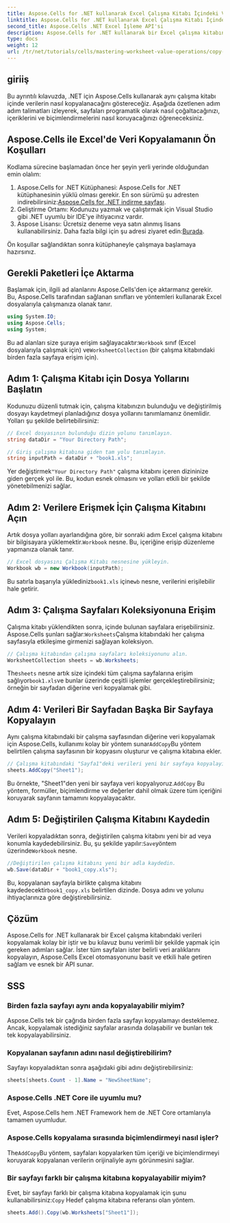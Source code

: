 ```yaml
---
title: Aspose.Cells for .NET kullanarak Excel Çalışma Kitabı İçindeki Verileri Kopyalama
linktitle: Aspose.Cells for .NET kullanarak Excel Çalışma Kitabı İçindeki Verileri Kopyalama
second_title: Aspose.Cells .NET Excel İşleme API'si
description: Aspose.Cells for .NET kullanarak bir Excel çalışma kitabındaki verileri nasıl etkili bir şekilde kopyalayacağınızı öğrenin. Sayfaları kolayca çoğaltmak, verileri aktarmak ve Excel dosyalarını kolayca yönetmek için bu adım adım kılavuzu izleyin.
type: docs
weight: 12
url: /tr/net/tutorials/cells/mastering-worksheet-value-operations/copy-data-within-excel-workbook/
---
```

## giriiş

Bu ayrıntılı kılavuzda, .NET için Aspose.Cells kullanarak aynı çalışma kitabı içinde verilerin nasıl kopyalanacağını göstereceğiz. Aşağıda özetlenen adım adım talimatları izleyerek, sayfaları programatik olarak nasıl çoğaltacağınızı, içeriklerini ve biçimlendirmelerini nasıl koruyacağınızı öğreneceksiniz.

## Aspose.Cells ile Excel'de Veri Kopyalamanın Ön Koşulları

Kodlama sürecine başlamadan önce her şeyin yerli yerinde olduğundan emin olalım:

1. Aspose.Cells for .NET Kütüphanesi: Aspose.Cells for .NET kütüphanesinin yüklü olması gerekir. En son sürümü şu adresten indirebilirsiniz:[Aspose.Cells for .NET indirme sayfası](https://releases.aspose.com/cells/net/).
2. Geliştirme Ortamı: Kodunuzu yazmak ve çalıştırmak için Visual Studio gibi .NET uyumlu bir IDE'ye ihtiyacınız vardır.
3.  Aspose Lisansı: Ücretsiz deneme veya satın alınmış lisans kullanabilirsiniz. Daha fazla bilgi için şu adresi ziyaret edin:[Burada](https://purchase.aspose.com/temporary-license/).

Ön koşullar sağlandıktan sonra kütüphaneyle çalışmaya başlamaya hazırsınız.

## Gerekli Paketleri İçe Aktarma

Başlamak için, ilgili ad alanlarını Aspose.Cells'den içe aktarmanız gerekir. Bu, Aspose.Cells tarafından sağlanan sınıfları ve yöntemleri kullanarak Excel dosyalarıyla çalışmanıza olanak tanır.

```csharp
using System.IO;
using Aspose.Cells;
using System;
```

 Bu ad alanları size şuraya erişim sağlayacaktır:`Workbook` sınıf (Excel dosyalarıyla çalışmak için) ve`WorksheetCollection` (bir çalışma kitabındaki birden fazla sayfaya erişim için).

## Adım 1: Çalışma Kitabı için Dosya Yollarını Başlatın

Kodunuzu düzenli tutmak için, çalışma kitabınızın bulunduğu ve değiştirilmiş dosyayı kaydetmeyi planladığınız dosya yollarını tanımlamanız önemlidir. Yolları şu şekilde belirtebilirsiniz:

```csharp
// Excel dosyasının bulunduğu dizin yolunu tanımlayın.
string dataDir = "Your Directory Path";

// Giriş çalışma kitabına giden tam yolu tanımlayın.
string inputPath = dataDir + "book1.xls";
```

 Yer değiştirmek`"Your Directory Path"` çalışma kitabını içeren dizininize giden gerçek yol ile. Bu, kodun esnek olmasını ve yolları etkili bir şekilde yönetebilmenizi sağlar.

## Adım 2: Verilere Erişmek İçin Çalışma Kitabını Açın

 Artık dosya yolları ayarlandığına göre, bir sonraki adım Excel çalışma kitabını bir bilgisayara yüklemektir.`Workbook` nesne. Bu, içeriğine erişip düzenleme yapmanıza olanak tanır.

```csharp
// Excel dosyasını Çalışma Kitabı nesnesine yükleyin.
Workbook wb = new Workbook(inputPath);
```

 Bu satırla başarıyla yüklediniz`book1.xls` içine`wb` nesne, verilerini erişilebilir hale getirir.

## Adım 3: Çalışma Sayfaları Koleksiyonuna Erişim

 Çalışma kitabı yüklendikten sonra, içinde bulunan sayfalara erişebilirsiniz. Aspose.Cells şunları sağlar:`Worksheets`Çalışma kitabındaki her çalışma sayfasıyla etkileşime girmenizi sağlayan koleksiyon.

```csharp
// Çalışma kitabından çalışma sayfaları koleksiyonunu alın.
WorksheetCollection sheets = wb.Worksheets;
```

 The`sheets` nesne artık size içindeki tüm çalışma sayfalarına erişim sağlıyor`book1.xls`ve bunlar üzerinde çeşitli işlemler gerçekleştirebilirsiniz; örneğin bir sayfadan diğerine veri kopyalamak gibi.

## Adım 4: Verileri Bir Sayfadan Başka Bir Sayfaya Kopyalayın

 Aynı çalışma kitabındaki bir çalışma sayfasından diğerine veri kopyalamak için Aspose.Cells, kullanımı kolay bir yöntem sunar`AddCopy`Bu yöntem belirtilen çalışma sayfasının bir kopyasını oluşturur ve çalışma kitabına ekler.

```csharp
// Çalışma kitabındaki "Sayfa1"deki verileri yeni bir sayfaya kopyalayın.
sheets.AddCopy("Sheet1");
```

 Bu örnekte, "Sheet1"den yeni bir sayfaya veri kopyalıyoruz.`AddCopy` Bu yöntem, formüller, biçimlendirme ve değerler dahil olmak üzere tüm içeriğini koruyarak sayfanın tamamını kopyalayacaktır.

## Adım 5: Değiştirilen Çalışma Kitabını Kaydedin

 Verileri kopyaladıktan sonra, değiştirilen çalışma kitabını yeni bir ad veya konumla kaydedebilirsiniz. Bu, şu şekilde yapılır:`Save`yöntem üzerinde`Workbook` nesne.

```csharp
//Değiştirilen çalışma kitabını yeni bir adla kaydedin.
wb.Save(dataDir + "book1_copy.xls");
```

 Bu, kopyalanan sayfayla birlikte çalışma kitabını kaydedecektir`book1_copy.xls` belirtilen dizinde. Dosya adını ve yolunu ihtiyaçlarınıza göre değiştirebilirsiniz.

## Çözüm

Aspose.Cells for .NET kullanarak bir Excel çalışma kitabındaki verileri kopyalamak kolay bir iştir ve bu kılavuz bunu verimli bir şekilde yapmak için gereken adımları sağlar. İster tüm sayfaları ister belirli veri aralıklarını kopyalayın, Aspose.Cells Excel otomasyonunu basit ve etkili hale getiren sağlam ve esnek bir API sunar.

## SSS

### Birden fazla sayfayı aynı anda kopyalayabilir miyim?

Aspose.Cells tek bir çağrıda birden fazla sayfayı kopyalamayı desteklemez. Ancak, kopyalamak istediğiniz sayfalar arasında dolaşabilir ve bunları tek tek kopyalayabilirsiniz.

### Kopyalanan sayfanın adını nasıl değiştirebilirim?

Sayfayı kopyaladıktan sonra aşağıdaki gibi adını değiştirebilirsiniz:

```csharp
sheets[sheets.Count - 1].Name = "NewSheetName";
```

### Aspose.Cells .NET Core ile uyumlu mu?

Evet, Aspose.Cells hem .NET Framework hem de .NET Core ortamlarıyla tamamen uyumludur.

### Aspose.Cells kopyalama sırasında biçimlendirmeyi nasıl işler?

 The`AddCopy`Bu yöntem, sayfaları kopyalarken tüm içeriği ve biçimlendirmeyi koruyarak kopyalanan verilerin orijinaliyle aynı görünmesini sağlar.

### Bir sayfayı farklı bir çalışma kitabına kopyalayabilir miyim?

 Evet, bir sayfayı farklı bir çalışma kitabına kopyalamak için şunu kullanabilirsiniz:`Copy` Hedef çalışma kitabına referansı olan yöntem.

```csharp
sheets.Add().Copy(wb.Worksheets["Sheet1"]);
```